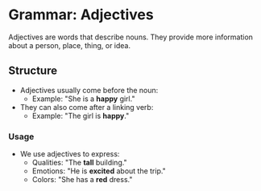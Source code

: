 # Grammar: Adjectives

Adjectives are words that describe nouns. They provide more information about a person, place, thing, or idea.

## Structure
- Adjectives usually come before the noun:
  - Example: "She is a **happy** girl."
- They can also come after a linking verb:
  - Example: "The girl is **happy**."

### Usage
- We use adjectives to express:
  - Qualities: "The **tall** building."
  - Emotions: "He is **excited** about the trip."
  - Colors: "She has a **red** dress."

